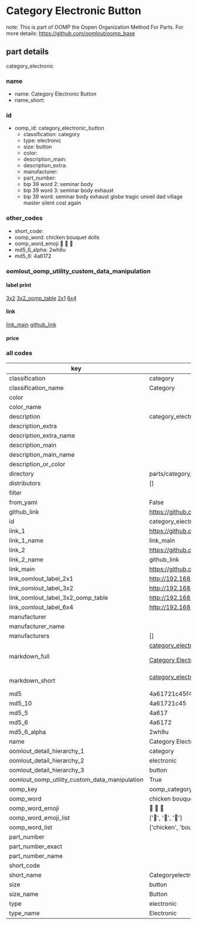 # Category Electronic Button  

note: This is part of OOMP the Oopen Organization Method For Parts. For more details: https://github.com/oomlout/oomp_base

##  part details



category_electronic

### name
* name: Category Electronic Button
* name_short: 
### id
* oomp_id: category_electronic_button
  * classification: category
  * type: electronic
  * size: button
  * color: 
  * description_main: 
  * description_extra: 
  * manufacturer: 
  * part_number: 
  * bip 39 word 2: seminar body
  * bip 39 word 3: seminar body exhaust
  * bip 39 word: seminar body exhaust globe tragic unveil dad village master silent cost again

### other_codes
* short_code: 
* oomp_word: chicken bouquet dolls
* oomp_word_emoji :chicken: :bouquet: :dolls:
* md5_6_alpha: 2wh9u
* md5_6: 4a6172






### oomlout_oomp_utility_custom_data_manipulation
#### label print
[3x2](http://192.168.1.245:1112/?label=oomp%202wh9u)
[3x2_oomp_table](http://192.168.1.107:1112/?label=oomp%202wh9u)
[2x1](http://192.168.1.242:1112/?label=oomp%202wh9u)
[6x4](http://192.168.1.55:1112/?label=oomp%202wh9u)    

#### link

[link_main](https://github.com/oomlout/oomlout_oomp_current_version_messy/tree/main/parts/category_electronic_button) [github_link](https://github.com/oomlout/oomlout_oomp_part_src/tree/main/parts/category_electronic_button)                             

#### price







### all codes 
| key | value |  
| --- | --- |  
| classification | category |  
| classification_name | Category |  
| color |  |  
| color_name |  |  
| description | category_electronic |  
| description_extra |  |  
| description_extra_name |  |  
| description_main |  |  
| description_main_name |  |  
| description_or_color |   |  
| directory | parts/category_electronic_button |  
| distributors | [] |  
| filter |  |  
| from_yaml | False |  
| github_link | https://github.com/oomlout/oomlout_oomp_part_src/tree/main/parts/category_electronic_button |  
| id | category_electronic_button |  
| link_1 | https://github.com/oomlout/oomlout_oomp_current_version_messy/tree/main/parts/category_electronic_button |  
| link_1_name | link_main |  
| link_2 | https://github.com/oomlout/oomlout_oomp_part_src/tree/main/parts/category_electronic_button |  
| link_2_name | github_link |  
| link_main | https://github.com/oomlout/oomlout_oomp_current_version_messy/tree/main/parts/category_electronic_button |  
| link_oomlout_label_2x1 | http://192.168.1.242:1112/?label=oomp%202wh9u |  
| link_oomlout_label_3x2 | http://192.168.1.245:1112/?label=oomp%202wh9u |  
| link_oomlout_label_3x2_oomp_table | http://192.168.1.107:1112/?label=oomp%202wh9u |  
| link_oomlout_label_6x4 | http://192.168.1.55:1112/?label=oomp%202wh9u |  
| manufacturer |  |  
| manufacturer_name |  |  
| manufacturers | [] |  
| markdown_full | [category_electronic_button](https://github.com/oomlout/oomlout_oomp_current_version_messy/tree/main/parts/category_electronic_button)<br>[](https://github.com/oomlout/oomlout_oomp_current_version_messy/tree/main/parts/category_electronic_button)<br>[Category Electronic Button](https://github.com/oomlout/oomlout_oomp_current_version_messy/tree/main/parts/category_electronic_button)<br><br> |  
| markdown_short | [category_electronic_button](https://github.com/oomlout/oomlout_oomp_current_version_messy/tree/main/parts/category_electronic_button)<br><br> |  
| md5 | 4a61721c45f406dfb9f376349ec63e1c |  
| md5_10 | 4a61721c45 |  
| md5_5 | 4a617 |  
| md5_6 | 4a6172 |  
| md5_6_alpha | 2wh9u |  
| name | Category Electronic Button |  
| oomlout_detail_hierarchy_1 | category |  
| oomlout_detail_hierarchy_2 | electronic |  
| oomlout_detail_hierarchy_3 | button |  
| oomlout_oomp_utility_custom_data_manipulation | True |  
| oomp_key | oomp_category_electronic_button |  
| oomp_word | chicken bouquet dolls |  
| oomp_word_emoji | :chicken: :bouquet: :dolls: |  
| oomp_word_emoji_list | [':chicken:', ':bouquet:', ':dolls:'] |  
| oomp_word_list | ['chicken', 'bouquet', 'dolls'] |  
| part_number |  |  
| part_number_exact |  |  
| part_number_name |  |  
| short_code |  |  
| short_name | Categoryelectronic |  
| size | button |  
| size_name | Button |  
| type | electronic |  
| type_name | Electronic |  

